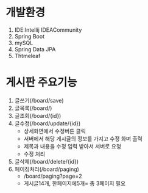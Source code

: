  # 개발환경
1. IDE:Intellij IDEACommunity
2. Spring Boot
3. mySQL
4. Spring Data JPA
5. Thtmeleaf

# 게시판 주요기능
1. 글쓰기(/board/save)
2. 글목록(/board/)
3. 글조회(/board/{id})
4. 글수정(/board/update/{id})
   - 상세화면에서 수정버튼 클릭
   - 서버에서 해당 게시글의 정보를 가지고 수정 화며 출력
   - 제목과 내용을 수정 입력 받아서 서버로 요청
   - 수정 처리
5. 글삭제(/board/delete/{id})
6. 페이징처리(/board/paging)
   - /board/paging?page=2
   - 게시글14개, 한페이지에5개= 총 3페이지 필요